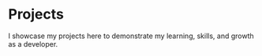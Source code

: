 # Projects
I showcase my projects here to demonstrate my learning, skills, and growth as a developer.
